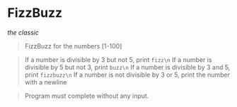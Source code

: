 # FizzBuzz

*the classic*

> FizzBuzz for the numbers [1-100]

> If a number is divisible by 3 but not 5, print `fizz\n`
> If a number is divisible by 5 but not 3, print `buzz\n`
> If a number is divisible by 3 and 5, print `fizzbuzz\n`
> If a number is not divisible by 3 or 5, print the number with a newline

> Program must complete without any input.
